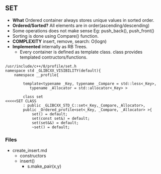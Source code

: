 ## SET
- **What** Ordered container always stores unique values in sorted order.
- **Ordered/Sorted?** All elements are in order(ascending/descending)
- Some operations does not make sense Eg: push_back(), push_front()
- Sorting is done using Compare() function.
- **COMPLEXITY** insert, remove, search: O(logn)
- **Implemented** internally as RB Trees.
  - Every container is defined as template class. class provides templated contructors/functions. 
```
/usr/include/c++/8/profile/set.h
namespace std _GLIBCXX_VISIBILITY(default){
    namespace __profile{

        template<typename _Key, typename _Compare = std::less<_Key>,
           typename _Allocator = std::allocator<_Key> >

        class set                                                       <<<<<SET CLASS
        : public _GLIBCXX_STD_C::set<_Key,_Compare,_Allocator>,
        public _Ordered_profile<set<_Key, _Compare, _Allocator> >{
            set() = default;
            set(const set&) = default;
            set(set&&) = default;
            ~set() = default;
```

### Files
  - create_insert.md
    - constructors
    - insert()
      - s.make_pair(x,y)
